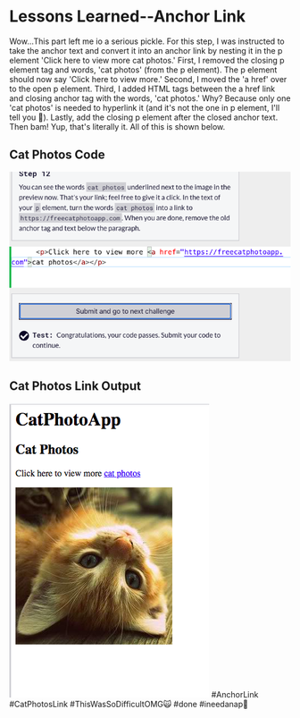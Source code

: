 <html>
  <body>
    <h1>Lessons Learned--Anchor Link</h1>
    <p>
      Wow...This part left me io a serious pickle. For this step, I was
      instructed to take the anchor text and convert it into an anchor 
      link by nesting it in the p element 'Click here to view more cat
      photos.' First, I removed the closing p element tag and words,
      'cat photos' (from the p element). The p element should now say
      'Click here to view more.' Second, I moved the 'a href' over to
      the open p element. Third, I added HTML tags between the a href
      link and closing anchor tag with the words, 'cat photos.' Why?
      Because only one 'cat photos' is needed to hyperlink it (and
      it's not the one in p element, I'll tell you 🤡). Lastly, add
      the closing p element after the closed anchor text. Then bam!
      Yup, that's literally it. 
      All of this is shown below.
    </p>
   <h2>Cat Photos Code</h2>
   <img src="https://github.com/jennisa1/freeCodeCamp-Projects/blob/main/Cat%20Photo%20Album%20app/Images/Step%2012%20Code.png?raw=true" alt="Step 12 Code"> 
   <h2>Cat Photos Link Output</h2>
   <img src="https://github.com/jennisa1/freeCodeCamp-Projects/blob/main/Cat%20Photo%20Album%20app/Images/Step%2012%20Output.png?raw=true" alt="Step 12 Output"> 
    #AnchorLink #CatPhotosLink #ThisWasSoDifficultOMG🙀 #done #ineedanap🌚
  </body>
  </html>
